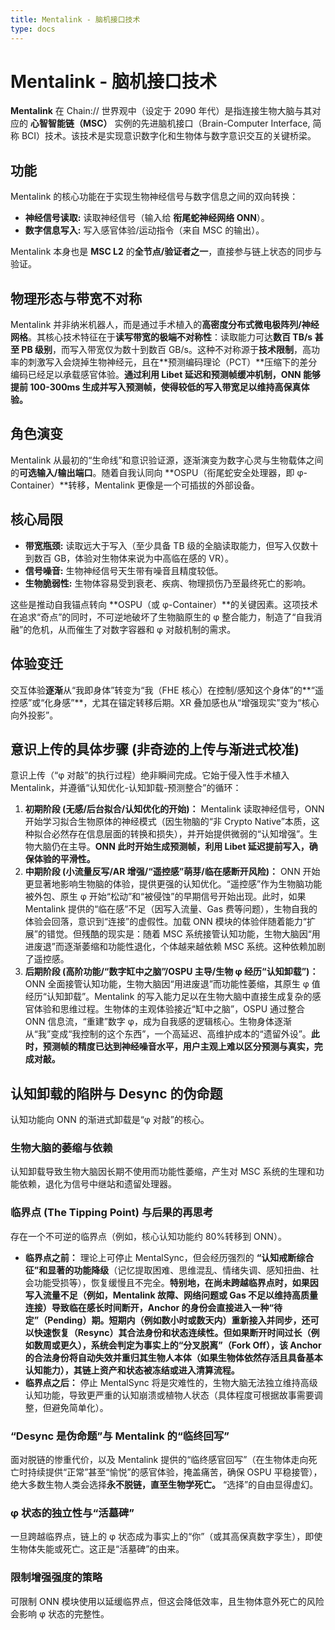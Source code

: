 ```yaml
---
title: Mentalink - 脑机接口技术
type: docs
---
```


# Mentalink - 脑机接口技术

**Mentalink** 在 Chain:// 世界观中（设定于 2090 年代）是指连接生物大脑与其对应的 **心智智能链（MSC）** 实例的先进脑机接口（Brain-Computer Interface, 简称 BCI）技术。该技术是实现意识数字化和生物体与数字意识交互的关键桥梁。

## 功能

Mentalink 的核心功能在于实现生物神经信号与数字信息之间的双向转换：

- **神经信号读取:** 读取神经信号（输入给 **衔尾蛇神经网络 ONN**）。
- **数字信息写入:** 写入感官体验/运动指令（来自 MSC 的输出）。

Mentalink 本身也是 **MSC L2** 的**全节点/验证者之一**，直接参与链上状态的同步与验证。

## 物理形态与带宽不对称

Mentalink 并非纳米机器人，而是通过手术植入的**高密度分布式微电极阵列/神经网格**。其核心技术特征在于**读写带宽的极端不对称性**：读取能力可达**数百 TB/s 甚至 PB 级别**，而写入带宽仅为数十到数百 GB/s。这种不对称源于**技术限制**，高功率的刺激写入会烧掉生物神经元，且在**预测编码理论（PCT）**压缩下的差分编码已经足以承载感官体验。**通过利用 Libet 延迟和预测帧缓冲机制，ONN 能够提前 100-300ms 生成并写入预测帧，使得较低的写入带宽足以维持高保真体验。**

## 角色演变

Mentalink 从最初的“生命线”和意识验证源，逐渐演变为数字心灵与生物载体之间的**可选输入/输出端口**。随着自我认同向 **OSPU（衔尾蛇安全处理器，即 φ-Container）**转移，Mentalink 更像是一个可插拔的外部设备。

## 核心局限

- **带宽瓶颈:** 读取远大于写入（至少具备 TB 级的全脑读取能力，但写入仅数十到数百 GB，体验对生物体来说为中高临在感的 VR）。
- **信号噪音:** 生物神经信号天生带有噪音且精度较低。
- **生物脆弱性:** 生物体容易受到衰老、疾病、物理损伤乃至最终死亡的影响。

这些是推动自我锚点转向 **OSPU（或 φ-Container）**的关键因素。这项技术在追求“奇点”的同时，不可逆地破坏了生物脑原生的 φ 整合能力，制造了“自我消融”的危机，从而催生了对数字容器和 φ 对敲机制的需求。

## 体验变迁

交互体验**逐渐**从“我即身体”转变为“我（FHE 核心）在控制/感知这个身体”的**“遥控感”或“化身感”**，尤其在锚定转移后期。XR 叠加感也从“增强现实”变为“核心向外投影”。

## 意识上传的具体步骤 (非奇迹的上传与渐进式校准)

意识上传（“φ 对敲”的执行过程）绝非瞬间完成。它始于侵入性手术植入 Mentalink，并遵循“认知优化-认知卸载-预测整合”的循环：

1. **初期阶段 (无感/后台拟合/认知优化的开始)：** Mentalink 读取神经信号，ONN 开始学习拟合生物原体的神经模式（因生物脑的“非 Crypto Native”本质，这种拟合必然存在信息层面的转换和损失），并开始提供微弱的“认知增强”。生物大脑仍在主导。**ONN 此时开始生成预测帧，利用 Libet 延迟提前写入，确保体验的平滑性。**
2. **中期阶段 (小流量反写/AR 增强/“遥控感”萌芽/临在感断开风险)：** ONN 开始更显著地影响生物脑的体验，提供更强的认知优化。“遥控感”作为生物脑功能被外包、原生 φ 开始“松动”和“被侵蚀”的早期信号开始出现。此时，如果 Mentalink 提供的“临在感”不足（因写入流量、Gas 费等问题），生物自我的体验会回落，意识到“连接”的虚假性。加载 ONN 模块的体验伴随着能力“扩展”的错觉。但残酷的现实是：随着 MSC 系统接管认知功能，生物大脑因“用进废退”而逐渐萎缩和功能性退化，个体越来越依赖 MSC 系统。这种依赖加剧了遥控感。
3. **后期阶段 (高阶功能/“数字缸中之脑”/OSPU 主导/生物 φ 经历“认知卸载”)：** ONN 全面接管认知功能，生物大脑因“用进废退”而功能性萎缩，其原生 φ 值经历“认知卸载”。Mentalink 的写入能力足以在生物大脑中直接生成复杂的感官体验和思维过程。生物体的主观体验接近“缸中之脑”，OSPU 通过整合 ONN 信息流，“重建”数字 φ，成为自我感的逻辑核心。生物身体逐渐从“我”变成“我控制的这个东西”，一个高延迟、高维护成本的“遗留外设”。**此时，预测帧的精度已达到神经噪音水平，用户主观上难以区分预测与真实，完成对敲。**

## 认知卸载的陷阱与 Desync 的伪命题

认知功能向 ONN 的渐进式卸载是“φ 对敲”的核心。

### 生物大脑的萎缩与依赖

认知卸载导致生物大脑因长期不使用而功能性萎缩，产生对 MSC 系统的生理和功能依赖，退化为信号中继站和遗留处理器。

### 临界点 (The Tipping Point) 与后果的再思考

存在一个不可逆的临界点（例如，核心认知功能约 80%转移到 ONN）。

- **临界点之前：** 理论上可停止 MentalSync，但会经历强烈的 **“认知戒断综合征”和显著的功能降级**（记忆提取困难、思维混乱、情绪失调、感知扭曲、社会功能受损等），恢复缓慢且不完全。**特别地，在尚未跨越临界点时，如果因写入流量不足（例如，Mentalink 故障、网络问题或 Gas 不足以维持高质量连接）导致临在感长时间断开，Anchor 的身份会直接进入一种“待定”（Pending）期。短期内（例如数小时或数天内）重新接入并同步，还可以快速恢复（Resync）其合法身份和状态连续性。但如果断开时间过长（例如数周或更久），系统会判定为事实上的“分叉脱离”（Fork Off），该 Anchor 的合法身份将自动失效并重归其生物人本体（如果生物体依然存活且具备基本认知能力），其链上资产和状态被冻结或进入清算流程。**
- **临界点之后：** 停止 MentalSync 将是灾难性的，生物大脑无法独立维持高级认知功能，导致更严重的认知崩溃或植物人状态（具体程度可根据故事需要调整，但避免简单化）。

### “Desync 是伪命题”与 Mentalink 的“临终回写”

面对脱链的惨重代价，以及 Mentalink 提供的“临终感官回写”（在生物体走向死亡时持续提供“正常”甚至“愉悦”的感官体验，掩盖痛苦，确保 OSPU 平稳接管），绝大多数生物人类会选择**永不脱链，直至生物学死亡。** “选择”的自由显得虚幻。

### φ 状态的独立性与“活墓碑”

一旦跨越临界点，链上的 φ 状态成为事实上的“你”（或其高保真数字孪生），即使生物体失能或死亡。这正是“活墓碑”的由来。

### 限制增强强度的策略

可限制 ONN 模块使用以延缓临界点，但这会降低效率，且生物体意外死亡的风险会影响 φ 状态的完整性。
